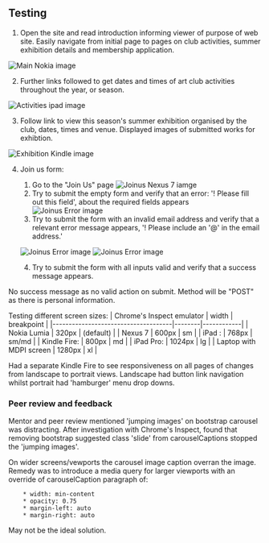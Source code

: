 ## Testing

1. Open the site and read introduction informing viewer of purpose of web site. 
Easily navigate from initial page to pages on club activities, summer exhibition details and membership application.

![Main Nokia image](../images/project_screenshots/Main_Nokia_1.png)


2. Further links followed to get dates and times of art club activities throughout the year, or season.

![Activities ipad image](../images/project_screenshots/Activities_iPad.png)

3. Follow link to view this season's summer exhibition organised by the club, dates, times and venue. Displayed images of submitted works for exhibtion.

![Exhibition Kindle image](../images/project_screenshots/Exhibition_Kindle.png)

4. Join us form:
    1. Go to the "Join Us" page
    ![Joinus Nexus 7 iamge](../images/project_screenshots/Joinus_Nexus7.png)
    2. Try to submit the empty form and verify that an error: '! Please fill out this field', about the required fields appears  ![Joinus Error image](../images/project_screenshots/Joinus_Submit_Empty.png)
    3. Try to submit the form with an invalid email address and verify that a relevant error message appears, '! Please include an '@' in the email address.' 
    
    ![Joinus Error image](../images/project_screenshots/Joinus_Submit_wrongemail.png)
      ![Joinus Error image](../images/project_screenshots/Joinus_Submit_wrongemai2l.png)
    
    4. Try to submit the form with all inputs valid and verify that a success message appears.

No success message as no valid action on submit. Method will be "POST" as there is personal information.



Testing different screen sizes:
| Chrome's Inspect emulator           | width  | breakpoint |
|-------------------------------------|--------|------------|
| Nokia Lumia                         | 320px  | (default)  |
| Nexus 7                             | 600px  | sm         |
| iPad :                              | 768px  | sm/md      |
| Kindle Fire:                        | 800px  | md         |
| iPad Pro:                           | 1024px | lg         |
| Laptop with MDPI screen             | 1280px | xl         |

Had a separate Kindle Fire to see responsiveness on all pages of changes from landscape to portrait views.
Landscape had button link navigation whilst portrait had 'hamburger' menu drop downs.

### Peer review and feedback
Mentor and peer review mentioned 'jumping images' on bootstrap carousel was distracting.
After investigation with Chrome's Inspect, found that removing bootstrap suggested class 'slide' from carouselCaptions stopped the 'jumping images'.

On wider screens/vewports the carousel image caption overran the image.
Remedy was to introduce a media query for larger viewports with an override of carouselCaption paragraph of:

        * width: min-content
        * opacity: 0.75
        * margin-left: auto
        * margin-right: auto

May not be the ideal solution.